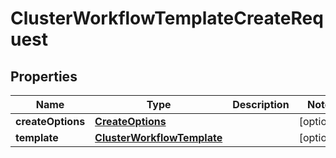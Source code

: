 

# ClusterWorkflowTemplateCreateRequest

## Properties

Name | Type | Description | Notes
------------ | ------------- | ------------- | -------------
**createOptions** | [**CreateOptions**](CreateOptions.md) |  |  [optional]
**template** | [**ClusterWorkflowTemplate**](ClusterWorkflowTemplate.md) |  |  [optional]



